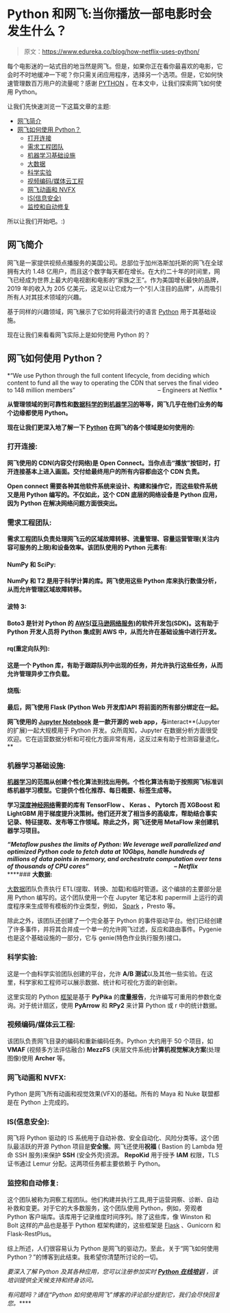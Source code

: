 # Python 和网飞:当你播放一部电影时会发生什么？

> 原文：<https://www.edureka.co/blog/how-netflix-uses-python/>

每个电影迷的一站式目的地当然是网飞。但是，如果你正在看你最喜欢的电影，它会时不时地缓冲一下呢？你只需关闭应用程序，选择另一个选项。但是，它如何快速管理数百万用户的流量呢？感谢 [PYTHON](https://www.edureka.co/blog/python-programming-language) 。在本文中，让我们探索网飞如何使用 Python。

让我们先快速浏览一下这篇文章的主题:

*   [网飞简介](#whatisnetflix)
*   [网飞如何使用 Python？](#hownetflixusespython)
    *   [打开连接](#openconnect)
    *   [需求工程团队](#demandengineering)
    *   [机器学习基础设施](#machinelearning)
    *   [大数据](#bigdata)
    *   [科学实验](#scientificexperimentation)
    *   [视频编码/媒体云工程](#videoencoding)
    *   [网飞动画和 NVFX](#nvfx)
    *   [IS(信息安全)](#is)
    *   [监控和自动修复](#monitoring)

所以让我们开始吧。:)

## **网飞简介**

网飞是一家提供视频点播服务的美国公司。总部位于加州洛斯加托斯的网飞在全球拥有大约 1.48 亿用户，而且这个数字每天都在增长。在大约二十年的时间里，网飞已经成为世界上最大的电视剧和电影的“家族之王”。作为美国增长最快的品牌，2019 年的收入为 205 亿美元，这足以让它成为一个“引人注目的品牌”，从而吸引所有人对其技术领域的兴趣。

基于同样的兴趣领域，网飞展示了它如何将最流行的语言 [Python](https://www.edureka.co/blog/10-reasons-why-you-should-learn-python) 用于其基础设施。

现在让我们来看看网飞实际上是如何使用 Python 的？

## **网飞如何使用 Python？**

*“We use Python through the full content lifecycle, from deciding which content to fund all the way to operating the CDN that serves the final video to 148 million members”                                                 – Engineers at Netflix *

**从管理领域的到可靠性和[数据科学的](https://www.edureka.co/blog/what-is-data-science/)到[机器学习的](https://www.edureka.co/blog/machine-learning-tutorial/)等等，网飞几乎在他们业务的每个边缘都使用 Python。**

**现在让我们更深入地了解一下 [Python](https://www.edureka.co/blog/learn-python-for-data-science/) 在网飞的各个领域是如何使用的:**

### ****打开连接:****

**网飞使用的 CDN(内容交付网络)是 Open Connect。当你点击“播放”按钮时，打开连接基本上进入画面。交付给最终用户的所有内容都由这个 CDN 负责。**

**Open connect 需要各种其他软件系统来设计、构建和操作它，而这些软件系统又是用 Python 编写的。不仅如此，这个 CDN 底层的网络设备是 Python 应用，因为 Python 在解决网络问题方面很突出。**

### ****需求工程团队:****

**需求工程团队负责处理网飞云的区域故障转移、流量管理、容量运营管理(关注内容可服务的上限)和设备效率。该团队使用的 Python 元素有:**

#### ****NumPy 和 SciPy:****

**NumPy 和 T2 是用于科学计算的库。网飞使用这些 Python 库来执行数值分析，从而允许管理区域故障转移。**

#### ****波特 3:****

**Boto3 是针对 Python 的 [AWS(亚马逊网络服务)](https://www.edureka.co/blog/amazon-aws-tutorial/)的软件开发包(SDK)。这有助于 Python 开发人员将 Python 集成到 AWS 中，从而允许在基础设施中进行开发。**

#### **rq(重定向队列):**

**这是一个 Python 库，有助于跟踪队列中出现的任务，并允许执行这些任务，从而允许管理异步工作负载。**

#### ****烧瓶:****

**最后，网飞使用 Flask (Python Web 开发库)API 将前面的所有部分绑定在一起。**

**网飞使用的 [**Jupyter Notebook**](https://www.edureka.co/blog/cheatsheets/Jupyter-Notebook-Cheat-Sheet) 是一款开源的 web app，与**interact**(Jupyter 的扩展)一起大规模用于 Python 开发。众所周知，Jupyter 在数据分析方面很受欢迎。它在运营数据分析和可视化方面非常有用，这反过来有助于检测容量退化。**

### ****机器学习基础设施:****

**[机器学习](https://www.edureka.co/blog/what-is-machine-learning/)的范围从创建个性化算法到找出用例。个性化算法有助于按照网飞标准训练机器学习模型。它提供个性化推荐、每日概要、标签生成等。**

**学习[深度神经网络](https://www.edureka.co/blog/what-is-deep-learning)需要的库有 **TensorFlow** 、 **Keras** 、 **Pytorch** 而 **XGBoost** 和 **LightGBM** 用于梯度提升决策树。他们还开发了相当多的高级库，帮助结合事实记录、特征提取、发布等工作领域。除此之外，网飞还使用 **MetaFlow** 来创建机器学习项目。**

***“Metaflow pushes the limits of Python: We leverage well parallelized and optimized Python code to fetch data at 10Gbps, handle hundreds of millions of data points in memory, and orchestrate computation over tens of thousands of CPU cores”                                                            – Netflix*** ****### **大数据:**

[大数据](https://www.edureka.co/blog/hadoop-ecosystem)团队负责执行 ETL(提取、转换、加载)和临时管道。这个编排的主要部分是用 Python 编写的。这个团队使用一个在 Jupyter 笔记本和 papermill 上运行的调度程序来生成带有模板的作业类型，例如， [Spark](https://www.edureka.co/blog/spark-tutorial/) ，Presto 等。

除此之外，该团队还创建了一个完全基于 Python 的事件驱动平台。他们已经创建了许多事件，并将其合并成一个单一的允许网飞过滤，反应和路由事件。Pygenie 也是这个基础设施的一部分，它与 genie(特色作业执行服务)接口。

### **科学实验:**

这是一个由科学实验团队创建的平台，允许 **A/B 测试**以及其他一些实验。在这里，科学家和工程师可以展示数据、统计和可视化方面的新创新。

这里实现的 Python [框架](https://www.edureka.co/blog/python-frameworks/)是基于 **PyPika** 的**度量报告**，允许编写可重用的参数化查询。对于统计扇区，使用 **PyArrow** 和 **RPy2** 来计算 Python 或 r 中的统计数据。

### **视频编码/媒体云工程:**

该团队负责网飞目录的编码和重新编码任务。Python 大约用于 50 个项目，如 **VMAF** (视频多方法评估融合) **MezzFS** (夹层文件系统)**计算机视觉解决方案**(处理图像)使用 **Archer** 等。

### **网飞动画和 NVFX:**

Python 是网飞所有动画和视觉效果(VFX)的基础。所有的 Maya 和 Nuke 联盟都是在 Python 上完成的。

### **IS(信息安全):**

网飞将 Python 驱动的 IS 系统用于自动补救、安全自动化、风险分类等。这个团队最活跃的开源 Python 项目是**安全猴**。网飞还使用**祝福** ( Bastion 的 Lambda 短命 SSH 服务)来保护 **SSH** (安全外壳)资源。 **RepoKid** 用于授予 **IAM** 权限，TLS 证书通过 Lemur 分配。这两项任务都主要依赖于 Python。

### **监控和自动修复:**

这个团队被称为洞察工程团队。他们构建并执行工具,用于运营洞察、诊断、自动补救和变更。对于它的大多数服务，这个团队使用 Python，例如，旁观者 Python 客户端库。该库用于记录维度时间序列。除了这些库，像 Winston 和 Bolt 这样的产品也是基于 Python 框架构建的，这些框架是 [Flask](https://www.edureka.co/blog/python-frameworks/#7) 、Gunicorn 和 Flask-RestPlus。

综上所述，人们很容易认为 Python 是网飞的驱动力。至此，关于“网飞如何使用 Python？”的博客到此结束。我希望你清楚所讨论的一切。

*要深入了解 Python 及其各种应用，您可以注册参加实时 **[Python 在线培训](https://www.edureka.co/data-science-python-certification-course)** ，该培训提供全天候支持和终身访问。*

*有问题吗？请在“Python 如何使用网飞”博客的评论部分提到它，我们会尽快回复您。*****